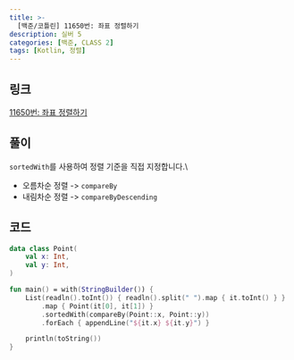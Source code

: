 ```yaml
---
title: >-
  [백준/코틀린] 11650번: 좌표 정렬하기
description: 실버 5
categories: [백준, CLASS 2]
tags: [Kotlin, 정렬]
---
```


## 링크
[11650번: 좌표 정렬하기](https://www.acmicpc.net/problem/11650)

## 풀이
`sortedWith`를 사용하여 정렬 기준을 직접 지정합니다.\
- 오름차순 정렬 -> `compareBy`
- 내림차순 정렬 -> `compareByDescending`

## 코드
```kotlin
data class Point(
    val x: Int,
    val y: Int,
)

fun main() = with(StringBuilder()) {
    List(readln().toInt()) { readln().split(" ").map { it.toInt() } }
        .map { Point(it[0], it[1]) }
        .sortedWith(compareBy(Point::x, Point::y))
        .forEach { appendLine("${it.x} ${it.y}") }

    println(toString())
}

```
